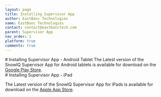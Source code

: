 ```yaml
---
layout: page
title: Installing Supervisor App
author: EastBanc Technologies
name: EastBanc Technologies
contact: contact@eastbanctech.com
parent: Supervisor App
nav_order: 1
platform: true
comments: true
---
```


<section id="Installing-Supervisor-App---Android" markdown="1" class="content-android">
# Installing Supervisor App - Android Tablet
The Latest version of the SnowIQ Supervisor App for Android tablets is available for download on the <a href="https://play.google.com/store/apps/details?id=com.eastbanctech.transitiq.snowtrax.console">Google Play Store</a>.

</section>

<section id="Installing-Supervisor-App" markdown="1" class="content-ios">
# Installing Supervisor App - iPad

The Latest version of the SnowIQ Supervisor App for iPads is available for download on the <a href="https://apps.apple.com/us/app/snowiq-supervisor/id1537419881">Apple App Store</a>.

</section>
